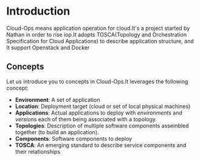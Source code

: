 # Introduction

Cloud-Ops means application operation for cloud.It's a project started by Nathan in order to rise iop.It adopts TOSCA(Topology and Orchestration Specification for Cloud Applications)
to describe application structure, and It support Openstack and Docker

## Concepts

Let us introduce you to concepts in Cloud-Ops.It leverages the following concept:

* __Environment__: A set of application
* __Location__: Deployment target (cloud or set of local physical machines)
* __Applications__: Actual applications to deploy with _environments_ and _versions_ each of them being associated with a topology.
* __Topologies__: Description of multiple software components assembled together (to build an application).
* __Components__: Software components to deploy
* __TOSCA__: An emerging standard to describe service components and their relationships
